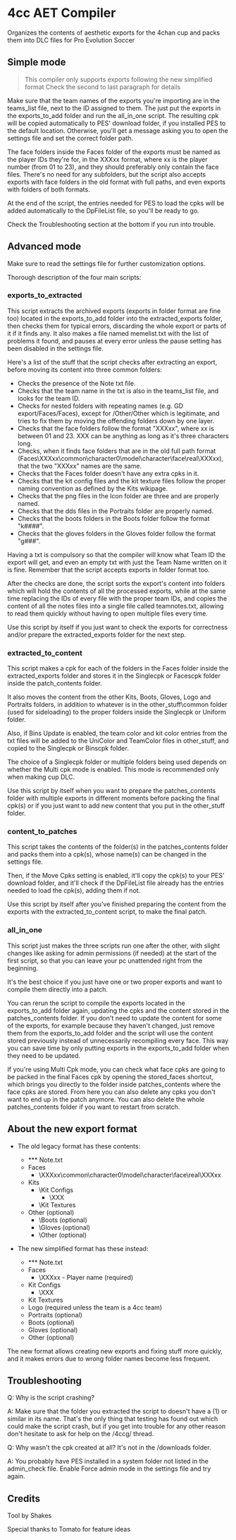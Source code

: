 # 4cc AET Compiler
Organizes the contents of aesthetic exports for the 4chan cup and packs them into DLC files for Pro Evolution Soccer

## Simple mode

> This compiler only supports exports following the new simplified format
> Check the second to last paragraph for details

Make sure that the team names of the exports you're importing are in the
teams_list file, next to the ID assigned to them. The just put the exports in
the exports_to_add folder and run the all_in_one script. The resulting cpk
will be copied automatically to PES' download folder, if you installed PES to
the default location. Otherwise, you'll get a message asking you to open the
settings file and set the correct folder path.

The face folders inside the Faces folder of the exports must be named as the
player IDs they're for, in the XXXxx format, where xx is the player number
(from 01 to 23), and they should preferably only contain the face files.
There's no need for any subfolders, but the script also accepts exports with
face folders in the old format with full paths, and even exports with folders
of both formats.

At the end of the script, the entries needed for PES to load the cpks will be
added automatically to the DpFileList file, so you'll be ready to go.

Check the Troubleshooting section at the bottom if you run into trouble.


## Advanced mode

Make sure to read the settings file for further customization options.

Thorough description of the four main scripts:

### exports_to_extracted

This script extracts the archived exports (exports in folder format are fine
too) located in the exports_to_add folder into the extracted_exports folder,
then checks them for typical errors, discarding the whole export or parts of it
if it finds any.
It also makes a file named memelist.txt with the list of problems it found,
and pauses at every error unless the pause setting has been disabled in the
settings file.

Here's a list of the stuff that the script checks after extracting an export,
before moving its content into three common folders:
- Checks the presence of the Note txt file.
- Checks that the team name in the txt is also in the teams_list file, and looks
  for the team ID.
- Checks for nested folders with repeating names (e.g. GD export/Faces/Faces),
  except for /Other/Other which is legitimate, and tries to fix them by moving
  the offending folders down by one layer.
- Checks that the face folders follow the format "XXXxx", where xx is between
  01 and 23. XXX can be anything as long as it's three characters long.
- Checks, when it finds face folders that are in the old full path format
  (Faces\XXXxx\common\character0\model\character\face\real\XXXxx), that the two
  "XXXxx" names are the same.
- Checks that the Faces folder doesn't have any extra cpks in it.
- Checks that the kit config files and the kit texture files follow the proper
  naming convention as defined by the Kits wikipage.
- Checks that the png files in the Icon folder are three and are properly named.
- Checks that the dds files in the Portraits folder are properly named.
- Checks that the boots folders in the Boots folder follow the format "k####".
- Checks that the gloves folders in the Gloves folder follow the format "g###".

Having a txt is compulsory so that the compiler will know what Team ID the export
will get, and even an empty txt with just the Team Name written on it is fine.
Remember that the script accepts exports in folder format too.

After the checks are done, the script sorts the export's content into folders
which will hold the contents of all the processed exports, while at the same time
replacing the IDs of every file with the proper team IDs, and copies the content
of all the notes files into a single file called teamnotes.txt, allowing to read
them quickly without having to open multiple files every time.

Use this script by itself if you just want to check the exports for correctness
and/or prepare the extracted_exports folder for the next step.


### extracted_to_content

This script makes a cpk for each of the folders in the Faces folder inside
the extracted_exports folder and stores it in the Singlecpk or Facescpk folder
inside the patch_contents folder.

It also moves the content from the other Kits, Boots, Gloves, Logo and Portraits
folders, in addition to whatever is in the other_stuff\common folder (used for
sideloading) to the proper folders inside the Singlecpk or Uniform folder.

Also, if Bins Update is enabled, the team color and kit color entries from the
txt files will be added to the UniColor and TeamColor files in other_stuff, and
copied to the Singlecpk or Binscpk folder.

The choice of a Singlecpk folder or multiple folders being used depends on
whether the Multi cpk mode is enabled. This mode is recommended only when making
cup DLC.

Use this script by itself when you want to prepare the patches_contents folder
with multiple exports in different moments before packing the final cpk(s) or if
you just want to add new content that you put in the other_stuff folder.


### content_to_patches

This script takes the contents of the folder(s) in the patches_contents folder
and packs them into a cpk(s), whose name(s) can be changed in the settings file.

Then, if the Move Cpks setting is enabled, it'll copy the cpk(s) to your PES'
download folder, and it'll check if the DpFileList file already has the entries
needed to load the cpk(s), adding them if not.

Use this script by itself after you've finished preparing the content from the
exports with the extracted_to_content script, to make the final patch.


### all_in_one

This script just makes the three scripts run one after the other, with slight
changes like asking for admin permissions (if needed) at the start of the first
script, so that you can leave your pc unattended right from the beginning.

It's the best choice if you just have one or two proper exports and want to
compile them directly into a patch.

You can rerun the script to compile the exports located in the exports_to_add
folder again, updating the cpks and the content stored in the patches_contents
folder.
If you don't need to update the content for some of the exports, for example
because they haven't changed, just remove them from the exports_to_add folder
and the script will use the content stored previously instead of unnecessarily
recompiling every face. This way you can save time by only putting exports in
the exports_to_add folder when they need to be updated.

If you're using Multi Cpk mode, you can check what face cpks are going to be
packed in the final Faces cpk by opening the stored_faces shortcut, which brings
you directly to the folder inside patches_contents where the face cpks are stored.
From here you can also delete any cpks you don't want to end up in the patch
anymore. You can also delete the whole patches_contents folder if you want to
restart from scratch.


## About the new export format

- The old legacy format has these contents:
  - *** Note.txt
  - Faces
    - \XXXxx\common\character0\model\character\face\real\XXXxx
  - Kits
    - \Kit Configs
      - \XXX
    - \Kit Textures
  - Other (optional)
    - \Boots (optional)
    - \Gloves (optional)
    - \Other (optional)

- The new simplified format has these instead:
  - *** Note.txt
  - Faces
    - \XXXxx - Player name (required)
  - Kit Configs
    - \XXX
  - Kit Textures
  - Logo (required unless the team is a 4cc team)
  - Portraits (optional)
  - Boots (optional)
  - Gloves (optional)
  - Other (optional)

The new format allows creating new exports and fixing stuff more quickly,
and it makes errors due to wrong folder names become less frequent.


## Troubleshooting

Q: Why is the script crashing?

A: Make sure that the folder you extracted the script to doesn't have a (1) or
similar in its name. That's the only thing that testing has found out which
could make the script crash, but if you get into trouble for any other reason
don't hesitate to ask for help on the /4ccg/ thread.

Q: Why wasn't the cpk created at all? It's not in the /downloads folder.

A: You probably have PES installed in a system folder not listed in the
admin_check file. Enable Force admin mode in the settings file and try again.


## Credits

Tool by Shakes

Special thanks to Tomato for feature ideas